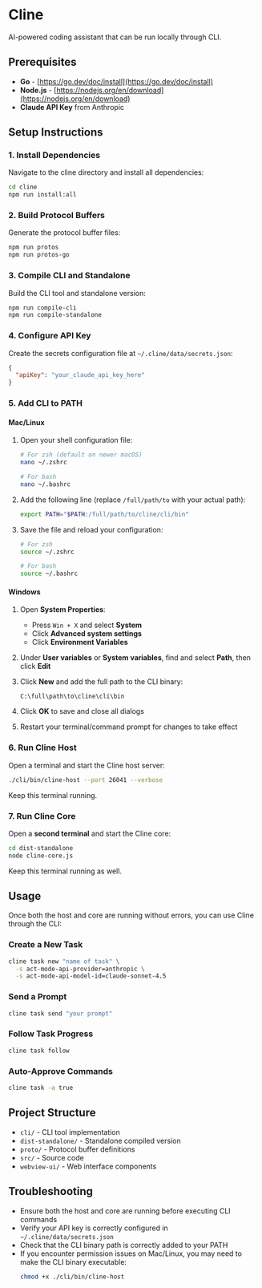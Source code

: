 # Cline

AI-powered coding assistant that can be run locally through CLI.

## Prerequisites

- **Go** - [https://go.dev/doc/install](https://go.dev/doc/install)
- **Node.js** - [https://nodejs.org/en/download](https://nodejs.org/en/download)
- **Claude API Key** from Anthropic

## Setup Instructions

### 1. Install Dependencies

Navigate to the cline directory and install all dependencies:

```bash
cd cline
npm run install:all
```

### 2. Build Protocol Buffers

Generate the protocol buffer files:

```bash
npm run protos
npm run protos-go
```

### 3. Compile CLI and Standalone

Build the CLI tool and standalone version:

```bash
npm run compile-cli
npm run compile-standalone
```

### 4. Configure API Key

Create the secrets configuration file at `~/.cline/data/secrets.json`:

```json
{
  "apiKey": "your_claude_api_key_here"
}
```

### 5. Add CLI to PATH

#### Mac/Linux

1. Open your shell configuration file:
   ```bash
   # For zsh (default on newer macOS)
   nano ~/.zshrc
   
   # For bash
   nano ~/.bashrc
   ```

2. Add the following line (replace `/full/path/to` with your actual path):
   ```bash
   export PATH="$PATH:/full/path/to/cline/cli/bin"
   ```

3. Save the file and reload your configuration:
   ```bash
   # For zsh
   source ~/.zshrc
   
   # For bash
   source ~/.bashrc
   ```

#### Windows

1. Open **System Properties**:
   - Press `Win + X` and select **System**
   - Click **Advanced system settings**
   - Click **Environment Variables**

2. Under **User variables** or **System variables**, find and select **Path**, then click **Edit**

3. Click **New** and add the full path to the CLI binary:
   ```
   C:\full\path\to\cline\cli\bin
   ```

4. Click **OK** to save and close all dialogs

5. Restart your terminal/command prompt for changes to take effect

### 6. Run Cline Host

Open a terminal and start the Cline host server:

```bash
./cli/bin/cline-host --port 26041 --verbose
```

Keep this terminal running.

### 7. Run Cline Core

Open a **second terminal** and start the Cline core:

```bash
cd dist-standalone
node cline-core.js
```

Keep this terminal running as well.

## Usage

Once both the host and core are running without errors, you can use Cline through the CLI:

### Create a New Task

```bash
cline task new "name of task" \
  -s act-mode-api-provider=anthropic \
  -s act-mode-api-model-id=claude-sonnet-4.5
```

### Send a Prompt

```bash
cline task send "your prompt"
```

### Follow Task Progress

```bash
cline task follow
```

### Auto-Approve Commands

```bash
cline task -a true
```

## Project Structure

- `cli/` - CLI tool implementation
- `dist-standalone/` - Standalone compiled version
- `proto/` - Protocol buffer definitions
- `src/` - Source code
- `webview-ui/` - Web interface components

## Troubleshooting

- Ensure both the host and core are running before executing CLI commands
- Verify your API key is correctly configured in `~/.cline/data/secrets.json`
- Check that the CLI binary path is correctly added to your PATH
- If you encounter permission issues on Mac/Linux, you may need to make the CLI binary executable:
  ```bash
  chmod +x ./cli/bin/cline-host
  ```
